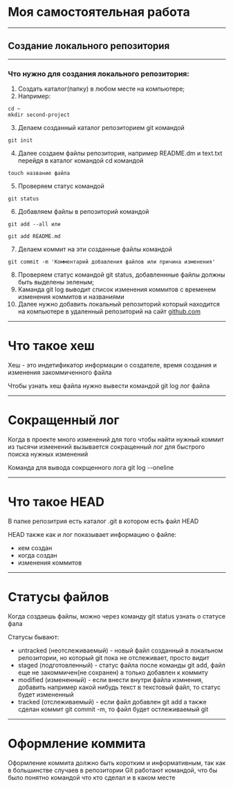 # Моя самостоятельная работа #

---

## Создание локального репозитория ##

---

### Что нужно для создания локального репозитория: ###

1. Создать каталог(папку) в любом месте на компьютере;
2. Например:
```
cd ~
mkdir second-project
```
3. Делаем созданный каталог репозиторием git командой
```
git init
```
4. Далее создаем файлы репозитория, например README.dm и text.txt перейдя в каталог командой cd командой
```
touch название файла
```
5. Проверяем статус командой
```
git status
```
6. Добавляем файлы в репозиторий командой
```
git add --all или

git add README.md
```
7. Делаем коммит на эти созданные файлы командой
```
git commit -m 'Комментарий добавления файлов или причина изменения'
```
8. Проверяем статус командой git status, добавленнные файлы должны быть выделены зеленым;
9. Каманда git log выводит список изменения коммитов с временем изменения коммитов и названиями
10. Далее нужно добавить локальный репозиторий который находится на компьютере в удаленный репозиторий на сайт [github.com](github.com "Один из лучших сайтов для хранения проектов")

---

# Что такое хеш #

Хеш - это индетификатор информации о создателе, время создания и изменения закоммиченного файла

Чтобы узнать хеш файла нужно вывести командой git log лог файла

---

# Сокращенный лог #

Когда в проекте много изменений для того чтобы найти нужный коммит из тысячи изменений вызывается сокращенный лог для быстрого поиска нужных изменений

Команда для вывода сокрщенного лога git log --oneline

---

# Что такое HEAD #

В папке репозитрия есть каталог .git в котором есть файл HEAD

HEAD также как и лог показывает информацию о файле:
- кем создан
- когда создан
- изменения коммитов

---

# Статусы файлов #

Когда создаешь файлы, можно через команду git status узнать о статусе фала

Статусы бывают:
- untracked (неотслеживаемый) - новый файл созданный в локальном репозитории, но который git пока не отслеживает, просто видит
- staged (подготовленный) - статус файла после команды git add, файл еще не закоммичен(не сохранен) а только добавлен к коммиту
- modified (измененный) - если внести внутри файла измнения, добавить например какой нибудь текст в текстовый файл, то статус будет измененный
- tracked (отслеживаемый) - если файл добавлен git add а также сделан коммит git commit -m, то файл будет остлеживаемый git

---

# Оформление коммита #

Оформление коммита должно быть коротким и информативным, так как в большинстве случаев в репозитории Git работают командой, что бы было понятно командой что кто сделал и в каком месте


